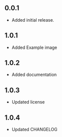 ## 0.0.1

* Added initial release.

## 1.0.1

* Added Example image

## 1.0.2

* Added documentation

## 1.0.3

* Updated license

## 1.0.4

* Updated CHANGELOG